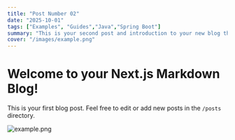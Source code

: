 ```yaml
---
title: "Post Number 02"
date: "2025-10-01"
tags: ["Examples", "Guides","Java","Spring Boot"]
summary: "This is your second post and introduction to your new blog theme."
cover: "/images/example.png"
---
```

# Welcome to your Next.js Markdown Blog!

This is your first blog post. Feel free to edit or add new posts in the `/posts` directory.

![example.png](/images/example.png)